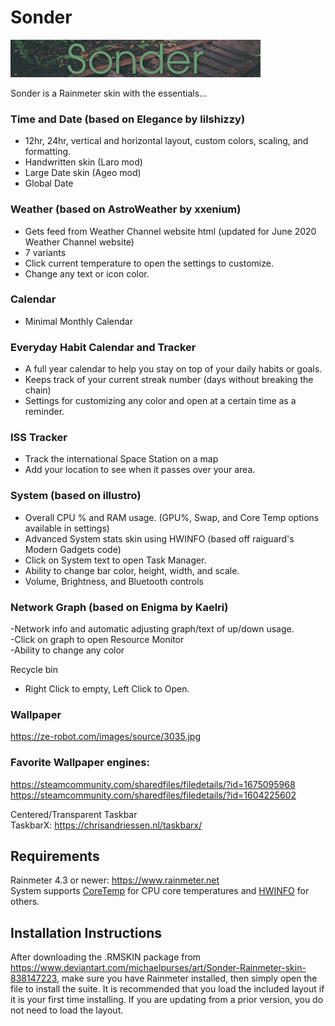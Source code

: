 # Sonder
![](Skins/Sonder/@Resources/Images/header.bmp)

Sonder is a Rainmeter skin with the essentials...  

### Time and Date (based on Elegance by lilshizzy)  
- 12hr, 24hr, vertical and horizontal layout, custom colors, scaling, and formatting.  
- Handwritten skin (Laro mod)  
- Large Date skin (Ageo mod)  
- Global Date  

### Weather (based on AstroWeather by xxenium)  
- Gets feed from Weather Channel website html (updated for June 2020 Weather Channel website)  
- 7 variants  
- Click current temperature to open the settings to customize.  
- Change any text or icon color.  

### Calendar
- Minimal Monthly Calendar  

### Everyday Habit Calendar and Tracker  
- A full year calendar to help you stay on top of your daily habits or goals.  
- Keeps track of your current streak number (days without breaking the chain)  
- Settings for customizing any color and open at a certain time as a reminder.  

### ISS Tracker  
- Track the international Space Station on a map  
- Add your location to see when it passes over your area.  

### System (based on illustro)  
- Overall CPU % and RAM usage. (GPU%, Swap, and Core Temp options available in settings)  
- Advanced System stats skin using HWINFO (based off raiguard's Modern Gadgets code)  
- Click on System text to open Task Manager.  
- Ability to change bar color, height, width, and scale.  
- Volume, Brightness, and Bluetooth controls

### Network Graph (based on Enigma by Kaelri)  
-Network info and automatic adjusting graph/text of up/down usage.  
-Click on graph to open Resource Monitor  
-Ability to change any color  

Recycle bin
- Right Click to empty, Left Click to Open. 

### Wallpaper  
https://ze-robot.com/images/source/3035.jpg  

### Favorite Wallpaper engines:  
https://steamcommunity.com/sharedfiles/filedetails/?id=1675095968  
https://steamcommunity.com/sharedfiles/filedetails/?id=1604225602  


Centered/Transparent Taskbar  
TaskbarX: https://chrisandriessen.nl/taskbarx/  

## Requirements
Rainmeter 4.3 or newer: https://www.rainmeter.net  
System supports [CoreTemp](https://www.alcpu.com/CoreTemp/) for CPU core temperatures and [HWINFO](https://www.hwinfo.com/) for others.

## Installation Instructions
After downloading the .RMSKIN package from https://www.deviantart.com/michaelpurses/art/Sonder-Rainmeter-skin-838147223, make sure you have Rainmeter installed, then simply open the file to install the suite. It is recommended that you load the included layout if it is your first time installing. If you are updating from a prior version, you do not need to load the layout.
